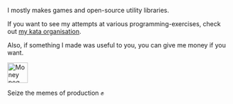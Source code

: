 I mostly makes games and open-source utility libraries.

If you want to see my attempts at various programming-exercises, check out [my kata organisation](https://github.com/comradevanti-katas).

Also, if something I made was useful to you, you can give me money if you want.

<a href='https://ko-fi.com/comradevanti' target='_blank'><img height='35' style='border:0px;height:46px;' src='https://az743702.vo.msecnd.net/cdn/kofi3.png?v=0' border='0' alt='Money pog' /></a>


Seize the memes of production ✊
